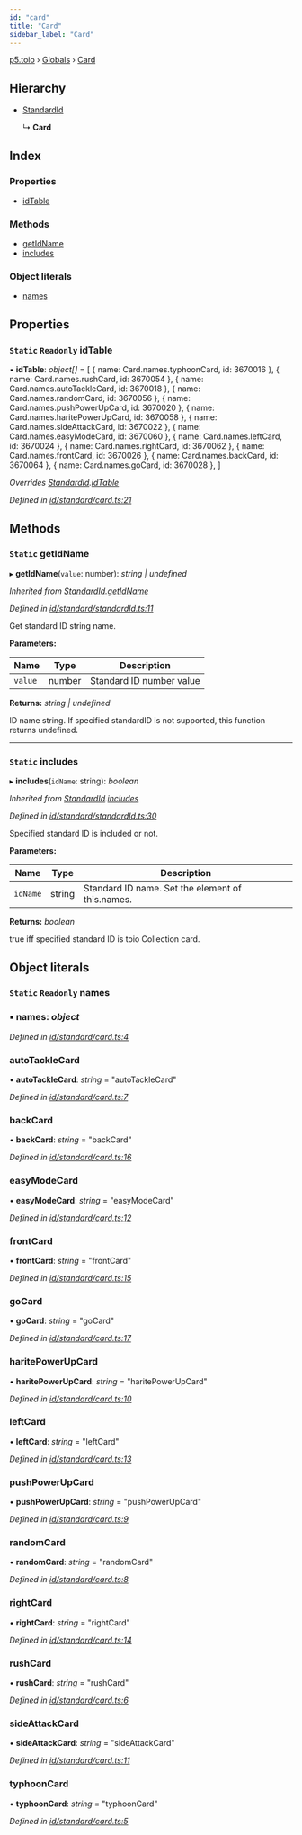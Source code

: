 ```yaml
---
id: "card"
title: "Card"
sidebar_label: "Card"
---
```


[p5.toio](../index.md) › [Globals](../globals.md) › [Card](card.md)

## Hierarchy

* [StandardId](standardid.md)

  ↳ **Card**

## Index

### Properties

* [idTable](card.md#static-readonly-idtable)

### Methods

* [getIdName](card.md#static-getidname)
* [includes](card.md#static-includes)

### Object literals

* [names](card.md#static-readonly-names)

## Properties

### `Static` `Readonly` idTable

▪ **idTable**: *object[]* = [
    { name: Card.names.typhoonCard, id: 3670016 },
    { name: Card.names.rushCard, id: 3670054 },
    { name: Card.names.autoTackleCard, id: 3670018 },
    { name: Card.names.randomCard, id: 3670056 },
    { name: Card.names.pushPowerUpCard, id: 3670020 },
    { name: Card.names.haritePowerUpCard, id: 3670058 },
    { name: Card.names.sideAttackCard, id: 3670022 },
    { name: Card.names.easyModeCard, id: 3670060 },
    { name: Card.names.leftCard, id: 3670024 },
    { name: Card.names.rightCard, id: 3670062 },
    { name: Card.names.frontCard, id: 3670026 },
    { name: Card.names.backCard, id: 3670064 },
    { name: Card.names.goCard, id: 3670028 },
  ]

*Overrides [StandardId](standardid.md).[idTable](standardid.md#static-protected-readonly-idtable)*

*Defined in [id/standard/card.ts:21](https://github.com/tetunori/p5.toio/blob/f95e57b/src/id/standard/card.ts#L21)*

## Methods

### `Static` getIdName

▸ **getIdName**(`value`: number): *string | undefined*

*Inherited from [StandardId](standardid.md).[getIdName](standardid.md#static-getidname)*

*Defined in [id/standard/standardId.ts:11](https://github.com/tetunori/p5.toio/blob/f95e57b/src/id/standard/standardId.ts#L11)*

Get standard ID string name.

**Parameters:**

Name | Type | Description |
------ | ------ | ------ |
`value` | number | Standard ID number value  |

**Returns:** *string | undefined*

ID name string. If specified standardID is not supported, this function returns undefined.

___

### `Static` includes

▸ **includes**(`idName`: string): *boolean*

*Inherited from [StandardId](standardid.md).[includes](standardid.md#static-includes)*

*Defined in [id/standard/standardId.ts:30](https://github.com/tetunori/p5.toio/blob/f95e57b/src/id/standard/standardId.ts#L30)*

Specified standard ID is included or not.

**Parameters:**

Name | Type | Description |
------ | ------ | ------ |
`idName` | string | Standard ID name. Set the element of this.names.  |

**Returns:** *boolean*

true iff specified standard ID is toio Collection card.

## Object literals

### `Static` `Readonly` names

### ▪ **names**: *object*

*Defined in [id/standard/card.ts:4](https://github.com/tetunori/p5.toio/blob/f95e57b/src/id/standard/card.ts#L4)*

###  autoTackleCard

• **autoTackleCard**: *string* = "autoTackleCard"

*Defined in [id/standard/card.ts:7](https://github.com/tetunori/p5.toio/blob/f95e57b/src/id/standard/card.ts#L7)*

###  backCard

• **backCard**: *string* = "backCard"

*Defined in [id/standard/card.ts:16](https://github.com/tetunori/p5.toio/blob/f95e57b/src/id/standard/card.ts#L16)*

###  easyModeCard

• **easyModeCard**: *string* = "easyModeCard"

*Defined in [id/standard/card.ts:12](https://github.com/tetunori/p5.toio/blob/f95e57b/src/id/standard/card.ts#L12)*

###  frontCard

• **frontCard**: *string* = "frontCard"

*Defined in [id/standard/card.ts:15](https://github.com/tetunori/p5.toio/blob/f95e57b/src/id/standard/card.ts#L15)*

###  goCard

• **goCard**: *string* = "goCard"

*Defined in [id/standard/card.ts:17](https://github.com/tetunori/p5.toio/blob/f95e57b/src/id/standard/card.ts#L17)*

###  haritePowerUpCard

• **haritePowerUpCard**: *string* = "haritePowerUpCard"

*Defined in [id/standard/card.ts:10](https://github.com/tetunori/p5.toio/blob/f95e57b/src/id/standard/card.ts#L10)*

###  leftCard

• **leftCard**: *string* = "leftCard"

*Defined in [id/standard/card.ts:13](https://github.com/tetunori/p5.toio/blob/f95e57b/src/id/standard/card.ts#L13)*

###  pushPowerUpCard

• **pushPowerUpCard**: *string* = "pushPowerUpCard"

*Defined in [id/standard/card.ts:9](https://github.com/tetunori/p5.toio/blob/f95e57b/src/id/standard/card.ts#L9)*

###  randomCard

• **randomCard**: *string* = "randomCard"

*Defined in [id/standard/card.ts:8](https://github.com/tetunori/p5.toio/blob/f95e57b/src/id/standard/card.ts#L8)*

###  rightCard

• **rightCard**: *string* = "rightCard"

*Defined in [id/standard/card.ts:14](https://github.com/tetunori/p5.toio/blob/f95e57b/src/id/standard/card.ts#L14)*

###  rushCard

• **rushCard**: *string* = "rushCard"

*Defined in [id/standard/card.ts:6](https://github.com/tetunori/p5.toio/blob/f95e57b/src/id/standard/card.ts#L6)*

###  sideAttackCard

• **sideAttackCard**: *string* = "sideAttackCard"

*Defined in [id/standard/card.ts:11](https://github.com/tetunori/p5.toio/blob/f95e57b/src/id/standard/card.ts#L11)*

###  typhoonCard

• **typhoonCard**: *string* = "typhoonCard"

*Defined in [id/standard/card.ts:5](https://github.com/tetunori/p5.toio/blob/f95e57b/src/id/standard/card.ts#L5)*
